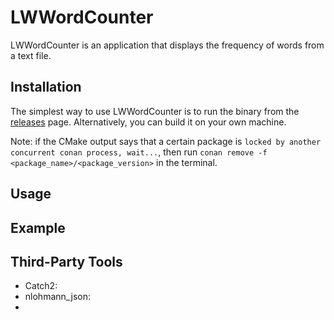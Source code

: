 # LWWordCounter

LWWordCounter is an application that displays the frequency of words from a text file.

## Installation

The simplest way to use LWWordCounter is to run the binary from the [releases]() page.
Alternatively, you can build it on your own machine.

Note: if the CMake output says that a certain package is `locked by another concurrent conan
process, wait...`, then run `conan remove -f <package_name>/<package_version>` in the terminal.

## Usage

## Example

## Third-Party Tools

- Catch2: 
- nlohmann_json: 
- 
